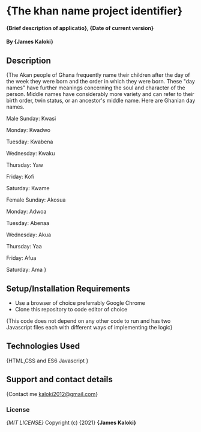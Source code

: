 # {The khan name project identifier}
#### {Brief description of applicatio}, {Date of current version}
#### By **{James Kaloki}**
## Description
{The Akan people of Ghana frequently name their children after the day of the week they were born and the order in which they were born. These "day names" have further meanings concerning the soul and character of the person. Middle names have considerably more variety and can refer to their birth order, twin status, or an ancestor's middle name. Here are Ghanian day names.

Male
Sunday: Kwasi

Monday: Kwadwo

Tuesday: Kwabena

Wednesday: Kwaku

Thursday:  Yaw

Friday: Kofi

Saturday: Kwame

Female
Sunday: Akosua

Monday: Adwoa

Tuesday: Abenaa

Wednesday: Akua

Thursday:  Yaa

Friday: Afua

Saturday: Ama }
## Setup/Installation Requirements
* Use a browser of choice preferrably Google Chrome 
* Clone this repository to code editor of choice

{This code does not depend on any other code to run and has two Javascript files each with different ways of implementing the logic}

## Technologies Used
{HTML,CSS and ES6 Javascript }
## Support and contact details
{Contact me kaloki2012@gmail.com}
### License
*{MIT LICENSE}*
Copyright (c) {2021} **{James Kaloki}** 
